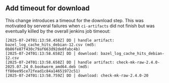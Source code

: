 ## Add timeout for download
<!--
type: bugfix
scope: internal
affected: all
-->

This change introduces a timeout for the download step.
This was motivated by serveral failures when `ci-artifacts` did not finish but was eventually killed by the overall jenkins job timeout:
```build
[2025-07-24T01:13:58.458Z] DD │ handle artifact: bazel_log_cache_hits_debian-12.csv (md5: 0b86fe87f430c79af663d92de0fabc4b)
[2025-07-24T01:13:58.658Z] DD │ download: bazel_log_cache_hits_debian-12.csv
[2025-07-24T01:13:58.658Z] DD │ handle artifact: check-mk-raw-2.4.0-2025.07.24_0.bookworm_amd64.deb (md5: ff80ee95ce72fead1c84a14651972c51)
[2025-07-24T01:13:58.759Z] DD │ download: check-mk-raw-2.4.0-20
```
